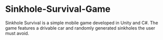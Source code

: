 # Sinkhole-Survival-Game
Sinkhole Survival is a simple mobile game developed in Unity and C#. The game features a drivable car and randomly generated sinkholes the user must avoid.
